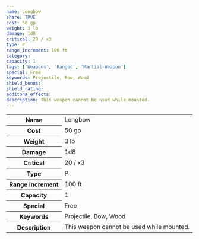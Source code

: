```yaml
---
name: Longbow
share: TRUE
cost: 50 gp
weight: 3 lb
damage: 1d8
critical: 20 / x3
type: P
range_increment: 100 ft
category: 
capacity: 1
tags: ['Weapons', 'Ranged', 'Martial-Weapon']
special: Free
keywords: Projectile, Bow, Wood
shield_bonus: 
shield_rating: 
additona_effects: 
description: This weapon cannot be used while mounted.
---
```

<p><span style="overflow-x: auto;"><table><tbody><tr><th>Name</th><td>Longbow</td></tr><tr><th>Cost</th><td>50 gp</td></tr><tr><th>Weight</th><td>3 lb</td></tr><tr><th>Damage</th><td>1d8</td></tr><tr><th>Critical</th><td>20 / x3</td></tr><tr><th>Type</th><td>P</td></tr><tr><th>Range increment</th><td>100 ft</td></tr><tr><th>Capacity</th><td>1</td></tr><tr><th>Special</th><td>Free</td></tr><tr><th>Keywords</th><td>Projectile, Bow, Wood</td></tr><tr><th>Description</th><td>This weapon cannot be used while mounted.</td></tr></tbody></table></span></p>